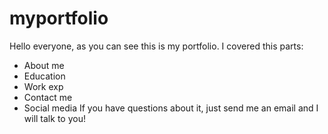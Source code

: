 # myportfolio
Hello everyone, as you can see this is my portfolio.
I covered this parts:
- About me
- Education
- Work exp
- Contact me 
- Social media
If you have questions about it, just send me an email and I will talk to you! 
